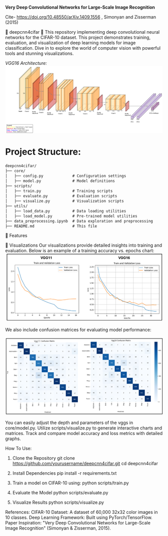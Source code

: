 **Very Deep Convolutional Networks for Large-Scale Image Recognition**

Cite- https://doi.org/10.48550/arXiv.1409.1556 , Simonyan and Zisserman (2015)

🌟 deepcnn4cifar 🌟
This repository implementing deep convolutional neural networks for the CIFAR-10 dataset. This project demonstrates training, evaluation, and visualization of deep learning models for image classification. Dive in to explore the world of computer vision with powerful tools and stunning visualizations.

_VGG16 Architecture:_
![alt text](image-2.png)

# Project Structure:
```
deepcnn4cifar/
├── core/
│   ├── config.py             # Configuration settings
│   ├── model.py              # Model definitions
├── scripts/
│   ├── train.py              # Training scripts
│   ├── evaluate.py           # Evaluation scripts
│   ├── visualize.py          # Visualization scripts
├── utils/
│   ├── load_data.py          # Data loading utilities
│   ├── load_model.py         # Pre-trained model utilities
├── data_preprocessing.ipynb  # Data exploration and preprocessing
├── README.md                 # This file
```

🚀 Features

🎨 Visualizations
Our visualizations provide detailed insights into training and evaluation. Below is an example of a training accuracy vs. epochs chart:
![alt text](image.png)

We also include confusion matrices for evaluating model performance:

![alt text](image-1.png)

You can easily adjust the depth and parameters of the vggs in core/model.py.
Utilize scripts/visualize.py to generate interactive charts and matrices.
Track and compare model accuracy and loss metrics with detailed graphs.

How To Use:

1. Clone the Repository
   git clone https://github.com/yourusername/deepcnn4cifar.git
   cd deepcnn4cifar

2. Install Dependencies
   pip install -r requirements.txt

3. Train a model on CIFAR-10 using:
   python scripts/train.py

4. Evaluate the Model
   python scripts/evaluate.py

5. Visualize Results
   python scripts/visualize.py

References:
CIFAR-10 Dataset: A dataset of 60,000 32x32 color images in 10 classes.
Deep Learning Framework: Built using PyTorch/TensorFlow.
Paper Inspiration: "Very Deep Convolutional Networks for Large-Scale Image Recognition" (Simonyan & Zisserman, 2015).
